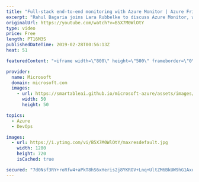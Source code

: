 ```yaml
---
title: "Full-stack end-to-end monitoring with Azure Monitor | Azure Friday"
excerpt: "Rahul Bagaria joins Lara Rubbelke to discuss Azure Monitor, which now includes Log Analytics and Application Insights. Azure Monitor provides full stack monitoring tools for collecting and analyzing telemetry that allow you to maximize the performance and availability of your cloud and on-premises resources"
originalUrl: https://youtube.com/watch?v=B5X7M0WlOtY
type: video
price: Free
length: PT16M3S
publishedDateTime: 2019-02-28T00:56:13Z
heat: 51

featuredContent: "<iframe width=\"800\" height=\"500\" frameborder=\"0\" src=\"https://www.youtube.com/embed/B5X7M0WlOtY\" allow=\"accelerometer; autoplay; encrypted-media; gyroscope; picture-in-picture\" allowfullscreen></iframe>"

provider:
  name: Microsoft
  domain: microsoft.com
  images:
    - url: https://smartableai.github.io/microsoft-azure/assets/images/organizations/microsoft.com-50x50.jpg
      width: 50
      height: 50

topics:
  - Azure
  - DevOps

images:
  - url: https://i.ytimg.com/vi/B5X7M0WlOtY/maxresdefault.jpg
    width: 1280
    height: 720
    isCached: true

secured: "7d0Nsf3RY+roRfw4+aPkT8hS6xHeris2j8YKROV+Lnq+UltZM6BkUW9hG1AxqGpneTE6QKZ41mG9In+eM1FCBMzODWKsEgtCWFqcMaOeLBQ4GbYFAai2vd74LwdW3E3KfkNdUkAwz2Rr7VvEFGMcCNJqvMR4Ex70ttzvKAM2Q27DG1oZVTwNjkkSicJvfI06pgkKdnrfaovj9SeH+It94zlqcB3wZ24jf91A4jqoU+p/8v5VXL5K0ctqSFG9zbjypArg/keKdjf8VoCjLrk4UM70H9F/S4iw9iQgmuxdJrpFwEyNroggHxs4WasvGU7FvTl8NLc+gQrKemoDKVJI/jEG5AHO8RGYqO9idKsW/euRoNRJa+Ux/orBQhoHJMpfvMJHJjfTw76wWvnXcoPMfwEH8mWzCYQPlAMEBurOtH4=;jguD70L1YMC4y5R96Qu7nA=="
---
```


